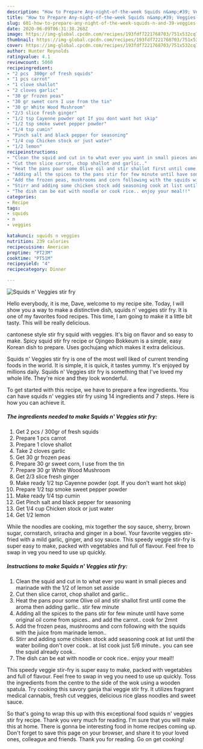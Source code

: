 ```yaml
---
description: "How to Prepare Any-night-of-the-week Squids n&amp;#39; Veggies stir fry"
title: "How to Prepare Any-night-of-the-week Squids n&amp;#39; Veggies stir fry"
slug: 601-how-to-prepare-any-night-of-the-week-squids-n-and-39-veggies-stir-fry
date: 2020-06-09T06:31:38.268Z
image: https://img-global.cpcdn.com/recipes/193fdf7221768703/751x532cq70/squids-n-veggies-stir-fry-recipe-main-photo.jpg
thumbnail: https://img-global.cpcdn.com/recipes/193fdf7221768703/751x532cq70/squids-n-veggies-stir-fry-recipe-main-photo.jpg
cover: https://img-global.cpcdn.com/recipes/193fdf7221768703/751x532cq70/squids-n-veggies-stir-fry-recipe-main-photo.jpg
author: Hunter Reynolds
ratingvalue: 4.1
reviewcount: 5060
recipeingredient:
- "2 pcs  300gr of fresh squids"
- "1 pcs carrot"
- "1 clove shallot"
- "2 cloves garlic"
- "30 gr frozen peas"
- "30 gr sweet corn I use from the tin"
- "30 gr White Wood Mushroom"
- "2/3 slice fresh ginger"
- "1/2 tsp Cayenne powder opt If you dont want hot skip"
- "1/2 tsp smoke sweet pepper powder"
- "1/4 tsp cumin"
- "Pinch salt and black pepper for seasoning"
- "1/4 cup Chicken stock or just water"
- "1/2 lemon"
recipeinstructions:
- "Clean the squid and cut in to what ever you want in small pieces and marinade with the 1/2 of lemon set asside"
- "Cut then slice carrot, chop shallot and garlic.."
- "Heat the pans pour some Olive oil and stir shallot first until come the aroma then adding garlic.. stir few minute"
- "Adding all the spices to the pans stir for few minute until have some original oil come from spices.. and add the carrot.. cook for 2mnt"
- "Add the frozen peas, mushrooms and corn following with the squids with the juice from marinade lemon.."
- "Stirr and adding some chicken stock add seasoning cook at list until the water boiling don&#39;t over cook.. at list cook just 5/6 minute.. you can see the squid already cook.."
- "The dish can be eat with noodle or cook rice.. enjoy your meal!!"
categories:
- Recipe
tags:
- squids
- n
- veggies

katakunci: squids n veggies 
nutrition: 239 calories
recipecuisine: American
preptime: "PT23M"
cooktime: "PT51M"
recipeyield: "4"
recipecategory: Dinner

---
```



![Squids n&#39; Veggies stir fry](https://img-global.cpcdn.com/recipes/193fdf7221768703/751x532cq70/squids-n-veggies-stir-fry-recipe-main-photo.jpg)

Hello everybody, it is me, Dave, welcome to my recipe site. Today, I will show you a way to make a distinctive dish, squids n&#39; veggies stir fry. It is one of my favorites food recipes. This time, I am going to make it a little bit tasty. This will be really delicious.

cantonese style stir fry squid with veggies. It&#39;s big on flavor and so easy to make. Spicy squid stir fry recipe or Ojingeo Bokkeum is a simple, easy Korean dish to prepare. Uses gochujang which makes it extra delicious.

Squids n&#39; Veggies stir fry is one of the most well liked of current trending foods in the world. It is simple, it is quick, it tastes yummy. It's enjoyed by millions daily. Squids n&#39; Veggies stir fry is something that I've loved my whole life. They're nice and they look wonderful.


To get started with this recipe, we have to prepare a few ingredients. You can have squids n&#39; veggies stir fry using 14 ingredients and 7 steps. Here is how you can achieve it.

<!--inarticleads1-->

##### The ingredients needed to make Squids n&#39; Veggies stir fry:

1. Get 2 pcs / 300gr of fresh squids
1. Prepare 1 pcs carrot
1. Prepare 1 clove shallot
1. Take 2 cloves garlic
1. Get 30 gr frozen peas
1. Prepare 30 gr sweet corn, I use from the tin
1. Prepare 30 gr White Wood Mushroom
1. Get 2/3 slice fresh ginger
1. Make ready 1/2 tsp Cayenne powder (opt. If you don&#39;t want hot skip)
1. Prepare 1/2 tsp smoke sweet pepper powder
1. Make ready 1/4 tsp cumin
1. Get Pinch salt and black pepper for seasoning
1. Get 1/4 cup Chicken stock or just water
1. Get 1/2 lemon


While the noodles are cooking, mix together the soy sauce, sherry, brown sugar, cornstarch, sriracha and ginger in a bowl. Your favorite veggies stir-fried with a mild garlic, ginger, and soy sauce. This speedy veggie stir-fry is super easy to make, packed with vegetables and full of flavour. Feel free to swap in veg you need to use up quickly. 

<!--inarticleads2-->

##### Instructions to make Squids n&#39; Veggies stir fry:

1. Clean the squid and cut in to what ever you want in small pieces and marinade with the 1/2 of lemon set asside
1. Cut then slice carrot, chop shallot and garlic..
1. Heat the pans pour some Olive oil and stir shallot first until come the aroma then adding garlic.. stir few minute
1. Adding all the spices to the pans stir for few minute until have some original oil come from spices.. and add the carrot.. cook for 2mnt
1. Add the frozen peas, mushrooms and corn following with the squids with the juice from marinade lemon..
1. Stirr and adding some chicken stock add seasoning cook at list until the water boiling don&#39;t over cook.. at list cook just 5/6 minute.. you can see the squid already cook..
1. The dish can be eat with noodle or cook rice.. enjoy your meal!!


This speedy veggie stir-fry is super easy to make, packed with vegetables and full of flavour. Feel free to swap in veg you need to use up quickly. Toss the ingredients from the centre to the side of the wok using a wooden spatula. Try cooking this savory ganja thai veggie stir fry. It utilizes fragrant medical cannabis, fresh cut veggies, delicious rice glass noodles and sweet sauce. 

So that's going to wrap this up with this exceptional food squids n&#39; veggies stir fry recipe. Thank you very much for reading. I'm sure that you will make this at home. There is gonna be interesting food in home recipes coming up. Don't forget to save this page on your browser, and share it to your loved ones, colleague and friends. Thank you for reading. Go on get cooking!
